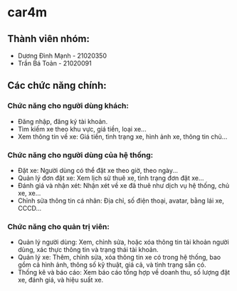 # car4m
## Thành viên nhóm:

- Dương Đình Mạnh - 21020350
- Trần Bá Toản - 21020091

## Các chức năng chính:

### Chức năng cho người dùng khách:
- Đăng nhập, đăng ký tài khoản.
- Tìm kiếm xe theo khu vực, giá tiền, loại xe...
- Xem thông tin về xe: Giá tiền, tình trạng xe, hình ảnh xe, thông tin chủ...

### Chức năng cho người dùng của hệ thống:
- Đặt xe: Người dùng có thể đặt xe theo giờ, theo ngày...
- Quản lý đơn đặt xe: Xem lịch sử thuê xe, tình trạng đơn đặt xe...
- Đánh giá và nhận xét: Nhận xét về xe đã thuê như dịch vụ hệ thống, chủ xe, xe...
- Chỉnh sửa thông tin cá nhân: Địa chỉ, số điện thoại, avatar, bằng lái xe, CCCD...

### Chức năng cho quản trị viên:
- Quản lý người dùng: Xem, chỉnh sửa, hoặc xóa thông tin tài khoản người dùng, xác thực thông tin và trạng thái tài khoản.
- Quản lý xe: Thêm, chỉnh sửa, xóa thông tin xe có trong hệ thống, bao gồm cả hình ảnh, thông số kỹ thuật, giá cả, và tình trạng sẵn có.
- Thống kê và báo cáo: Xem báo cáo tổng hợp về doanh thu, số lượng đặt xe, đánh giá, và hiệu suất xe.
